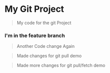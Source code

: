 # My Git Project

> My code for the git Project

### I'm in the feature branch

> Another Code change Again

> Made changes for git pull demo

> Made more changes for git pull/fetch demo
